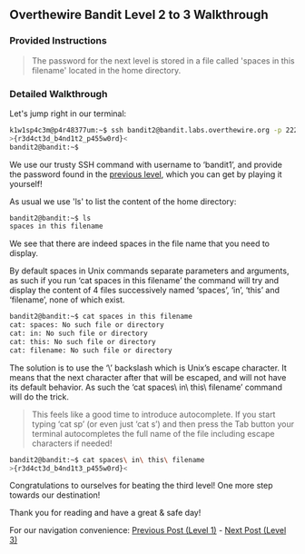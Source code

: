 ## Overthewire Bandit Level 2 to 3 Walkthrough
### Provided Instructions
> The password for the next level is stored in a file called 'spaces in this filename' located in the home directory.

### Detailed Walkthrough
Let's jump right in our terminal:
```bash
k1w1sp4c3m@p4r48377um:~$ ssh bandit2@bandit.labs.overthewire.org -p 2220
>{r3d4ct3d_b4nd1t2_p455w0rd}<
bandit2@bandit:~$
```

We use our trusty SSH command with username to ‘bandit1’, and provide the password found in the [previous level](../../../2023/09/27/Overthewire-Bandit-Level-1-to-2-Walkthrough.html), which you can get by playing it yourself!

As usual we use 'ls' to list the content of the home directory:
```bash
bandit2@bandit:~$ ls
spaces in this filename
```

We see that there are indeed spaces in the file name that you need to display.

By default spaces in Unix commands separate parameters and arguments, as such if you run ‘cat spaces in this filename’ the command will try and display the content of 4 files successively named ‘spaces’, ‘in’, ‘this’ and ‘filename’, none of which exist.
```bash
bandit2@bandit:~$ cat spaces in this filename
cat: spaces: No such file or directory
cat: in: No such file or directory
cat: this: No such file or directory
cat: filename: No such file or directory
```

The solution is to use the ‘\’ backslash which is Unix’s escape character. It means that the next character after that will be escaped, and will not have its default behavior. As such the ‘cat spaces\ in\ this\ filename’ command will do the trick.

> This feels like a good time to introduce autocomplete. If you start typing ‘cat sp’ (or even just ‘cat s’) and then press the Tab button your terminal autocompletes the full name of the file including escape characters if needed!

```bash
bandit2@bandit:~$ cat spaces\ in\ this\ filename
>{r3d4ct3d_b4nd1t3_p455w0rd}<
```

Congratulations to ourselves for beating the third level! One more step towards our destination!

Thank you for reading and have a great & safe day!

For our navigation convenience: [Previous Post (Level 1)](../../../2023/09/27/Overthewire-Bandit-Level-1-to-2-Walkthrough.html) - [Next Post (Level 3)](../../../2023/09/27/Coming-Soon.html)
